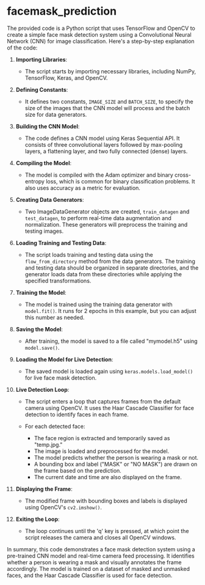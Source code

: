 # facemask_prediction

The provided code is a Python script that uses TensorFlow and OpenCV to create a simple face mask detection system using a Convolutional Neural Network (CNN) for image classification. Here's a step-by-step explanation of the code:

1. **Importing Libraries**:

    - The script starts by importing necessary libraries, including NumPy, TensorFlow, Keras, and OpenCV.

2. **Defining Constants**:

    - It defines two constants, `IMAGE_SIZE` and `BATCH_SIZE`, to specify the size of the images that the CNN model will process and the batch size for data generators.

3. **Building the CNN Model**:

    - The code defines a CNN model using Keras Sequential API. It consists of three convolutional layers followed by max-pooling layers, a flattening layer, and two fully connected (dense) layers.
    
4. **Compiling the Model**:

    - The model is compiled with the Adam optimizer and binary cross-entropy loss, which is common for binary classification problems. It also uses accuracy as a metric for evaluation.

5. **Creating Data Generators**:

    - Two ImageDataGenerator objects are created, `train_datagen` and `test_datagen`, to perform real-time data augmentation and normalization. These generators will preprocess the training and testing images.

6. **Loading Training and Testing Data**:

    - The script loads training and testing data using the `flow_from_directory` method from the data generators. The training and testing data should be organized in separate directories, and the generator loads data from these directories while applying the specified transformations.

7. **Training the Model**:

    - The model is trained using the training data generator with `model.fit()`. It runs for 2 epochs in this example, but you can adjust this number as needed.

8. **Saving the Model**:

    - After training, the model is saved to a file called "mymodel.h5" using `model.save()`.

9. **Loading the Model for Live Detection**:

    - The saved model is loaded again using `keras.models.load_model()` for live face mask detection.

10. **Live Detection Loop**:

    - The script enters a loop that captures frames from the default camera using OpenCV. It uses the Haar Cascade Classifier for face detection to identify faces in each frame.

    - For each detected face:
        - The face region is extracted and temporarily saved as "temp.jpg."
        - The image is loaded and preprocessed for the model.
        - The model predicts whether the person is wearing a mask or not.
        - A bounding box and label ("MASK" or "NO MASK") are drawn on the frame based on the prediction.
        - The current date and time are also displayed on the frame.

11. **Displaying the Frame**:

    - The modified frame with bounding boxes and labels is displayed using OpenCV's `cv2.imshow()`.
   

12. **Exiting the Loop**:

    - The loop continues until the 'q' key is pressed, at which point the script releases the camera and closes all OpenCV windows.

In summary, this code demonstrates a face mask detection system using a pre-trained CNN model and real-time camera feed processing. It identifies whether a person is wearing a mask and visually annotates the frame accordingly. The model is trained on a dataset of masked and unmasked faces, and the Haar Cascade Classifier is used for face detection.
